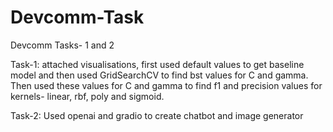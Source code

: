 # Devcomm-Task
Devcomm Tasks- 1 and 2

Task-1: attached visualisations, first used default values to get baseline model and then used GridSearchCV to find bst values for C and gamma.
        Then used these values for C and gamma to find f1 and precision values for kernels- linear, rbf, poly and sigmoid.

Task-2: Used openai and gradio to create chatbot and image generator
